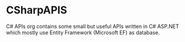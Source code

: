 # CSharpAPIS
C# APIs org contains some small but useful APIs written in C# ASP.NET which mostly use Entity Framework (Microsoft EF) as database.
